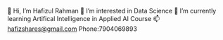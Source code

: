  👋 Hi, I’m Hafizul Rahman
 👀 I’m interested in Data Science
 🌱 I’m currently learning Artifical Intelligence in Applied AI Course
 📫 hafizshares@gmail.com 
  Phone:7904069893

<!---
hafiz2297/hafiz2297 is a ✨ special ✨ repository because its `README.md` (this file) appears on your GitHub profile.
You can click the Preview link to take a look at your changes.
--->
